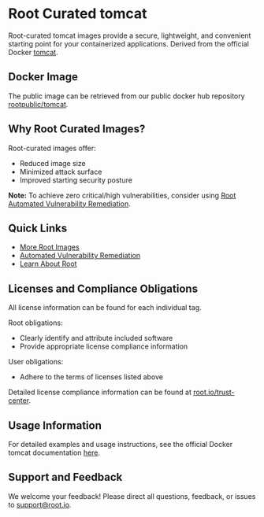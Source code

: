# Root Curated tomcat

Root-curated tomcat images provide a secure, lightweight, and convenient starting point for your containerized applications. Derived from the official Docker [tomcat](https://hub.docker.com/_/tomcat).

## Docker Image
The public image can be retrieved from our public docker hub repository [rootpublic/tomcat](https://hub.docker.com/r/rootpublic/tomcat).

## Why Root Curated Images?
Root-curated images offer:
- Reduced image size
- Minimized attack surface
- Improved starting security posture

**Note:** To achieve zero critical/high vulnerabilities, consider using [Root Automated Vulnerability Remediation](https://app.root.io).

## Quick Links
- [More Root Images](https://images.root.io)
- [Automated Vulnerability Remediation](https://app.root.io)
- [Learn About Root](https://www.root.io)

## Licenses and Compliance Obligations
All license information can be found for each individual tag.

Root obligations:
- Clearly identify and attribute included software
- Provide appropriate license compliance information

User obligations:
- Adhere to the terms of licenses listed above

Detailed license compliance information can be found at [root.io/trust-center](https://root.io/trust-center).

## Usage Information
For detailed examples and usage instructions, see the official Docker tomcat documentation [here](https://hub.docker.com/_/tomcat).

## Support and Feedback
We welcome your feedback! Please direct all questions, feedback, or issues to [support@root.io](mailto:support@root.io).